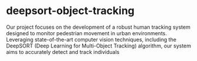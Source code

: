 # deepsort-object-tracking
Our project focuses on the development of a robust human tracking system designed to monitor pedestrian movement in urban environments. Leveraging state-of-the-art computer vision techniques, including the DeepSORT (Deep Learning for Multi-Object Tracking) algorithm, our system aims to accurately detect and track individuals
